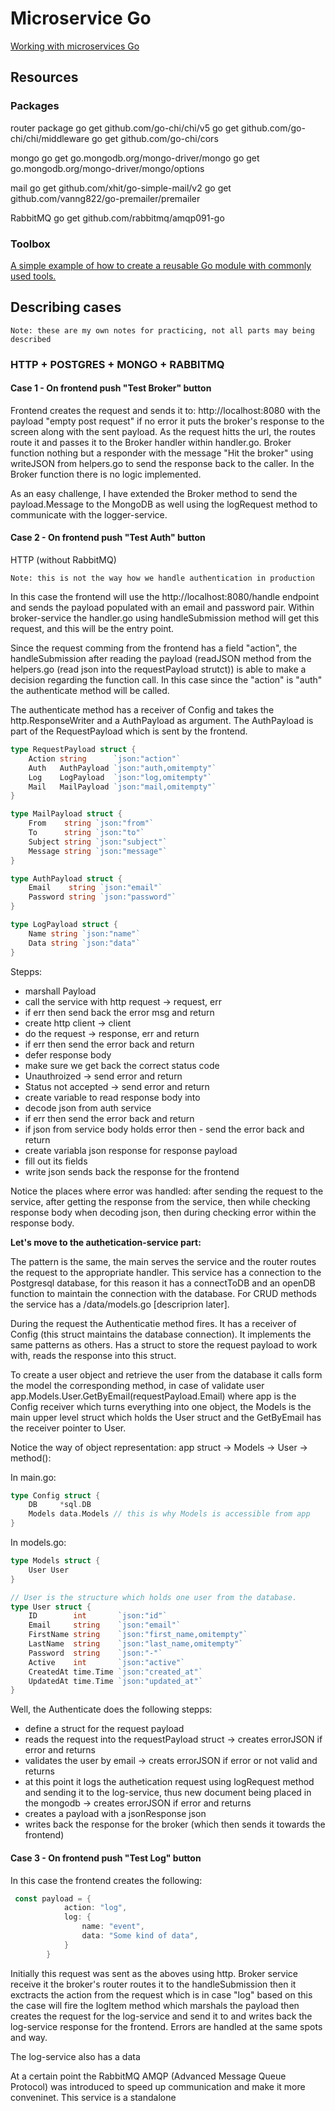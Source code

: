 # Microservice Go

[Working with microservices Go](https://www.udemy.com/course/working-with-microservices-in-go/)

## Resources

### Packages

router package
go get github.com/go-chi/chi/v5
go get github.com/go-chi/chi/middleware
go get github.com/go-chi/cors          

mongo
go get go.mongodb.org/mongo-driver/mongo
go get go.mongodb.org/mongo-driver/mongo/options

mail
go get github.com/xhit/go-simple-mail/v2
go get github.com/vanng822/go-premailer/premailer

RabbitMQ
go get github.com/rabbitmq/amqp091-go

### Toolbox

[A simple example of how to create a reusable Go module with commonly used tools.](https://github.com/tsawler/toolbox)


## Describing cases

    Note: these are my own notes for practicing, not all parts may being described 

### HTTP + POSTGRES + MONGO + RABBITMQ

#### **Case 1 - On frontend push "Test Broker" button**

Frontend creates the request and sends it to: http://localhost:8080 with the payload "empty post request" if no error it puts the broker's response to the screen along with the sent payload. As the request hitts the url, the routes route it and passes it to the Broker handler within handler.go. Broker function nothing but a responder with the message "Hit the broker" using writeJSON from helpers.go to send the response back to the caller. In the Broker function there is no logic implemented. 

As an easy challenge, I have extended the Broker method to send the payload.Message to the MongoDB as well using the logRequest method to communicate with the logger-service.

#### **Case 2 - On frontend push "Test Auth" button**

HTTP (without RabbitMQ)

    Note: this is not the way how we handle authentication in production

In this case the frontend will use the http://localhost:8080/handle endpoint and sends the payload populated with an email and password pair. Within broker-service the handler.go using handleSubmission method will get this request, and this will be the entry point. 

Since the request comming from the frontend has a field "action", the handleSubmission after reading the payload (readJSON method from the helpers.go (read json into the requestPayload strutct)) is able to make a decision regarding the function call. In this case since the "action" is "auth" the authenticate method will be called. 

The authenticate method has a receiver of Config and takes the http.ResponseWriter and a AuthPayload as argument. The AuthPayload is part of the RequestPayload which is sent by the frontend. 

```Go
type RequestPayload struct {
	Action string      `json:"action"`
	Auth   AuthPayload `json:"auth,omitempty"`
	Log    LogPayload  `json:"log,omitempty"`
	Mail   MailPayload `json:"mail,omitempty"`
}

type MailPayload struct {
	From    string `json:"from"`
	To      string `json:"to"`
	Subject string `json:"subject"`
	Message string `json:"message"`
}

type AuthPayload struct {
	Email    string `json:"email"`
	Password string `json:"password"`
}

type LogPayload struct {
	Name string `json:"name"`
	Data string `json:"data"`
}
```

Stepps:
- marshall Payload
- call the service with http request -> request, err
- if err then send back the error msg and return
- create http client -> client
- do the request -> response, err and return
- if err then send the error back and return
- defer response body
- make sure we get back the correct status code
- Unauthroized -> send error and return
- Status not accepted -> send error and return
- create variable to read response body into
- decode json from auth service
- if err then send the error back and return
- if json from service body holds error then - send the error back and return 
- create variabla json response for response payload
- fill out its fields
- write json sends back the response for the frontend

Notice the places where error was handled: after sending the request to the service, after getting the response from the service, then while checking response body when decoding json, then during checking error within the response body. 

**Let's move to the authetication-service part:**

The pattern is the same, the main serves the service and the router routes the request to the appropriate handler. This service has a connection to the Postgresql database, for this reason it has a connectToDB and an openDB function to maintain the connection with the database. For CRUD methods the service has a /data/models.go [descriprion later].

During the request the Authenticatie method fires. It has a receiver of Config (this struct maintains the database connection). It implements the same patterns as others. Has a struct to store the request payload to work with, reads the response into this struct. 

To create a user object and retrieve the user from the database it calls form the model the corresponding method, in case of validate user app.Models.User.GetByEmail(requestPayload.Email) where app is the Config receiver which turns everything into one object, the Models is the main upper level struct which holds the User struct and the GetByEmail has the receiver pointer to User. 

Notice the way of object representation: app struct -> Models -> User -> method():

In main.go:
```Go
type Config struct {
	DB     *sql.DB
	Models data.Models // this is why Models is accessible from app
}
```
In models.go:
```Go
type Models struct {
	User User
}

// User is the structure which holds one user from the database.
type User struct {
	ID        int       `json:"id"`
	Email     string    `json:"email"`
	FirstName string    `json:"first_name,omitempty"`
	LastName  string    `json:"last_name,omitempty"`
	Password  string    `json:"-"`
	Active    int       `json:"active"`
	CreatedAt time.Time `json:"created_at"`
	UpdatedAt time.Time `json:"updated_at"`
}
```

Well, the Authenticate does the following stepps: 
- define a struct for the request payload
- reads the request into the requestPayload struct -> creates errorJSON if error and returns
- validates the user by email -> creats errorJSON if error or not valid and returns
- at this point it logs the authetication request using logRequest method and sending it to the log-service, thus new document being placed in the mongodb -> creates errorJSON if error and returns
- creates a payload with a jsonResponse json
- writes back the response for the broker (which then sends it towards the frontend)

#### **Case 3 - On frontend push "Test Log" button**

In this case the frontend creates the following:

```Go
 const payload = {
            action: "log",
            log: {
                name: "event",
                data: "Some kind of data",
            }
        }
```

Initially this request was sent as the aboves using http. Broker service receive it the broker's router routes it to the handleSubmission then it exctracts the action from the request which is in case "log" based on this the case will fire the logItem method which marshals the payload then creates the request for the log-service and send it to and writes back the log-service response for the frontend. Errors are handled at the same spots and way. 

The log-service also has a data


At a certain point the RabbitMQ AMQP (Advanced Message Queue Protocol) was introduced to speed up communication and make it more conveninet. This service is a standalone